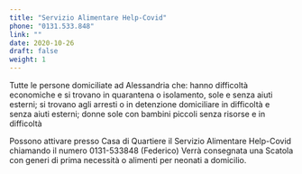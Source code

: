 ```yaml
---
title: "Servizio Alimentare Help-Covid"
phone: "0131.533.848"
link: ""
date: 2020-10-26
draft: false
weight: 1
---
```


Tutte le persone domiciliate ad Alessandria che: hanno difficoltà economiche e si trovano in quarantena o isolamento, sole e senza aiuti esterni; 
si trovano agli arresti o in detenzione domiciliare in difficoltà e senza aiuti esterni; donne sole con bambini piccoli senza risorse e in difficoltà

Possono attivare presso Casa di Quartiere il Servizio Alimentare Help-Covid chiamando il numero 0131-533848 (Federico)
Verrà consegnata una Scatola con generi di prima necessità o alimenti per neonati a domicilio.
